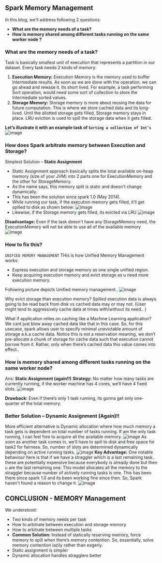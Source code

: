## Spark Memory Management
In this blog, we'll address following 2 questions:
- **What are the memory needs of a task?**
- **How is memory shared among different tasks running on the same worker node ?**

### What are the memory needs of a task?
Task is basically smallest unit of execution that represents a partition in our dataset. Every task needs 2 kinds of memory: 
1. **Execution Memory:** Execution Memory is the memory used to buffer Intermediate results. As soon as we are done with the operation, we can go ahead and release it. Its short lived. For example, a task performing Sort operation, would need some sort of collection to store the Intermediate sorted values.
2. **Storage Memory:** Storage memory is more about reusing the data for future computation. This is where we store cached data and its long-lived. Until the allotted storage gets filled, Storage memory stays in place. LRU eviction is used to spill the storage data when it gets filled.

**Let’s illustrate it with an example task of `Sorting a collection of Int’s`**
![image](https://user-images.githubusercontent.com/22542670/27504472-8269bc82-58a7-11e7-9a40-7e3900055a3f.png)

### How does Spark arbitrate memory between Execution and Storage?
Simplest Solution – **Static Assignment**
- Static Assignment approach basically splits the total available on-heap memory (size of your JVM) into 2 parts one for ExecutionMemory and the other for StorageMemory. 
- As the name says, this memory split is static and doesn't change dynamically. 
- This has been the solution since spark 1.0 (May 2014). 
- While running our task, if the execution memory gets filled, it’ll get spilled to disk as shown below:
![image](https://user-images.githubusercontent.com/22542670/27504478-dae23b28-58a7-11e7-9750-4aca0a6203a6.png)
- Likewise, if the Storage memory gets filled, its evicted via LRU
![image](https://user-images.githubusercontent.com/22542670/27504507-7d66e204-58a8-11e7-9d06-f0b9b8cb614e.png)

**Disadvantage:** Even if the task doesn't have any StorageMemory need, the ExecutionMemory will not be able to use all of the available memory
![image](https://user-images.githubusercontent.com/22542670/27504510-8e3ee72a-58a8-11e7-879b-3d615bf9b8ab.png)

### How to fix this?
`UNIFIED MEMORY MANAGEMENT` 
THis is how Unified Memory Management works:
- Express execution and storage memory as one single unified region. 
- Keep acquiring execution memory and evict storage as u need more execution memory. 

Following picture depicts Unified memory management..
![image](https://user-images.githubusercontent.com/22542670/27504536-2e56d1c8-58a9-11e7-9a51-d8b7120c651a.png)

Why evict storage than execution memory?
Spilled execution data is always going to be read back from disk vs cached data may or may not. (User might tend to aggressively cache data at times with/without its need.. )

What if application relies on caching like a Machine Learning application? 
We cant just blow away cached data like that in this case. So, for this usecase, spark allows user to specify minimal unevictable amount of storage a.k.a cache data. Notice this is not a reservation meaning, we don’t pre-allocate a chunk of storage for cache data such that execution cannot borrow from it. Rather, only when there’s cached data this value comes into effect..

### How is memory shared among different tasks running on the same worker node?
Ans: **Static Assignment (again!!)**
**Strategy:** No matter how many tasks are currently running, if the worker machine has 4 cores, we’ll have 4 fixed slots.
![image](https://user-images.githubusercontent.com/22542670/27504541-465957aa-58a9-11e7-9626-9ad4f6b077a3.png)

**Drawback:** Even if there’s only 1 task running, its gonna get only one-quarter of the total memory. 

### Better Solution – Dynamic Assignment (Again)!!
More efficient alternative is Dynamic allocation where how much memory a task gets is dependent on total number of tasks running. If am the only task running, I can feel free to acquire all the available memory.
![image](https://user-images.githubusercontent.com/22542670/27504542-4922ffa4-58a9-11e7-97ff-d10d2d749611.png)
As soon as another task comes in, we’ll have to spill to disk and free space for task2 for fairness. So, number of slots are determined dynamically depending on active running tasks.
![image](https://user-images.githubusercontent.com/22542670/27504544-4cae9f8e-58a9-11e7-9d6a-adc90fe66dec.png)
**Key Advantage:**
One notable behaviour here is that if we have a straggler which is a last remaining task.. these are potentially expensive because everybody is already done but then u are the last remaining one. This model allocates all the memory to the straggler because number of actively running tasks is one. 
This has been there since spark 1.0 and its been working fine since then. So, Spark haven't found a reason to change it.
![image](https://user-images.githubusercontent.com/22542670/27504547-521bd842-58a9-11e7-96ad-4c08f351f72d.png)
## CONCLUSION - MEMORY Management
We understood:
- Two kinds of memory needs per task
- How to arbitrate between execution and storage memory
- How to arbitrate between multiple tasks
- **Common Solution:** Instead of statically reserving memory, force memory to spill when there’s memory contention. So, essentially, solve memory contention lazily rather than eagerly. 
- Static assignment is simpler
- Dynamic allocation handles stragglers better
